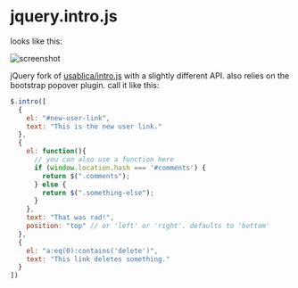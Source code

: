 jquery.intro.js
===============

looks like this: 

![screenshot](http://cl.ly/image/2k1O3t1V2G3q/Screen%20Shot%202013-09-04%20at%2011.11.05%20AM.png)

jQuery fork of [usablica/intro.js](https://github.com/usablica/intro.js) with a slightly different API. also relies on the bootstrap popover plugin. call it like this:

```javascript
$.intro([
  {
    el: "#new-user-link",
    text: "This is the new user link."
  },
  {
    el: function(){
      // you can also use a function here
      if (window.location.hash === '#comments') {
        return $(".comments");
      } else {
        return $(".something-else");
      }
    },
    text: "That was rad!",
    position: "top" // or 'left' or 'right'. defaults to 'bottom'
  },
  {
    el: "a:eq(0):contains('delete')",
    text: "This link deletes something."
  }
])
```
